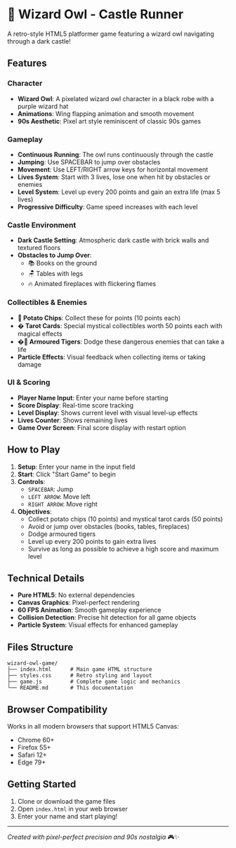 # 🦉 Wizard Owl - Castle Runner

A retro-style HTML5 platformer game featuring a wizard owl navigating through a dark castle!

## Features

### Character
- **Wizard Owl**: A pixelated wizard owl character in a black robe with a purple wizard hat
- **Animations**: Wing flapping animation and smooth movement
- **90s Aesthetic**: Pixel art style reminiscent of classic 90s games

### Gameplay
- **Continuous Running**: The owl runs continuously through the castle
- **Jumping**: Use SPACEBAR to jump over obstacles
- **Movement**: Use LEFT/RIGHT arrow keys for horizontal movement
- **Lives System**: Start with 3 lives, lose one when hit by obstacles or enemies
- **Level System**: Level up every 200 points and gain an extra life (max 5 lives)
- **Progressive Difficulty**: Game speed increases with each level

### Castle Environment
- **Dark Castle Setting**: Atmospheric dark castle with brick walls and textured floors
- **Obstacles to Jump Over**:
  - 📚 Books on the ground
  - 🪑 Tables with legs
  - 🔥 Animated fireplaces with flickering flames

### Collectibles & Enemies
- **🥔 Potato Chips**: Collect these for points (10 points each)
- **� Tarot Cards**: Special mystical collectibles worth 50 points each with magical effects
- **�🐅 Armoured Tigers**: Dodge these dangerous enemies that can take a life
- **Particle Effects**: Visual feedback when collecting items or taking damage

### UI & Scoring
- **Player Name Input**: Enter your name before starting
- **Score Display**: Real-time score tracking
- **Level Display**: Shows current level with visual level-up effects
- **Lives Counter**: Shows remaining lives
- **Game Over Screen**: Final score display with restart option

## How to Play

1. **Setup**: Enter your name in the input field
2. **Start**: Click "Start Game" to begin
3. **Controls**:
   - `SPACEBAR`: Jump
   - `LEFT ARROW`: Move left
   - `RIGHT ARROW`: Move right
4. **Objectives**:
   - Collect potato chips (10 points) and mystical tarot cards (50 points)
   - Avoid or jump over obstacles (books, tables, fireplaces)
   - Dodge armoured tigers
   - Level up every 200 points to gain extra lives
   - Survive as long as possible to achieve a high score and maximum level

## Technical Details

- **Pure HTML5**: No external dependencies
- **Canvas Graphics**: Pixel-perfect rendering
- **60 FPS Animation**: Smooth gameplay experience
- **Collision Detection**: Precise hit detection for all game objects
- **Particle System**: Visual effects for enhanced gameplay

## Files Structure

```
wizard-owl-game/
├── index.html      # Main game HTML structure
├── styles.css      # Retro styling and layout
├── game.js         # Complete game logic and mechanics
└── README.md       # This documentation
```

## Browser Compatibility

Works in all modern browsers that support HTML5 Canvas:
- Chrome 60+
- Firefox 55+
- Safari 12+
- Edge 79+

## Getting Started

1. Clone or download the game files
2. Open `index.html` in your web browser
3. Enter your name and start playing!

---

*Created with pixel-perfect precision and 90s nostalgia* 🎮✨
